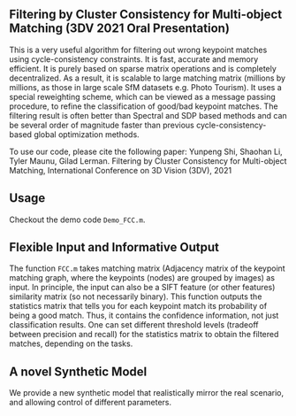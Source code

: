 ## Filtering by Cluster Consistency for Multi-object Matching (3DV 2021 Oral Presentation)

This is a very useful algorithm for filtering out wrong keypoint matches using cycle-consistency constraints. It is fast, accurate and memory efficient. It is purely based on sparse matrix operations and is completely decentralized. As a result, it is scalable to large matching matrix (millions by millions, as those in large scale SfM datasets e.g. Photo Tourism). It uses a special reweighting scheme, which can be viewed as a message passing procedure, to refine the classification of good/bad keypoint matches. The filtering result is often better than Spectral and SDP based methods and can be several order of magnitude faster than previous cycle-consistency-based global optimization methods.

To use our code, please cite the following paper:
Yunpeng Shi, Shaohan Li, Tyler Maunu, Gilad Lerman. Filtering by Cluster Consistency for Multi-object Matching, International Conference on 3D Vision (3DV), 2021

## Usage

Checkout the demo code ``Demo_FCC.m``.

## Flexible Input and Informative Output

The function ``FCC.m`` takes matching matrix (Adjacency matrix of the keypoint matching graph, where the keypoints (nodes) are grouped by images) as input. In principle, the input can also be a SIFT feature (or other features) similarity matrix (so not necessarily binary). This function outputs the statistics matrix that tells you for each keypoint match its probability of being a good match. Thus, it contains the confidence information, not just classification results. One can set different threshold levels (tradeoff between precision and recall) for the statistics matrix to obtain the filtered matches, depending on the tasks. 

## A novel Synthetic Model

We provide a new synthetic model that realistically mirror the real scenario, and allowing control of different parameters.



